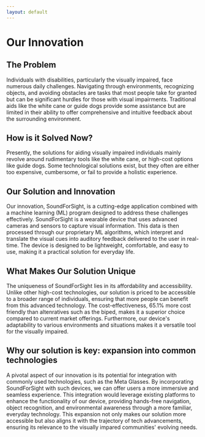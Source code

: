 ```yaml
---
layout: default
---
```


# Our Innovation

## The Problem
Individuals with disabilities, particularly the visually impaired, face numerous daily challenges. Navigating through environments, recognizing objects, and avoiding obstacles are tasks that most people take for granted but can be significant hurdles for those with visual impairments. Traditional aids like the white cane or guide dogs provide some assistance but are limited in their ability to offer comprehensive and intuitive feedback about the surrounding environment.


## How is it Solved Now?
Presently, the solutions for aiding visually impaired individuals mainly revolve around rudimentary tools like the white cane, or high-cost options like guide dogs. Some technological solutions exist, but they often are either too expensive, cumbersome, or fail to provide a holistic experience.


## Our Solution and Innovation
Our innovation, SoundForSight, is a cutting-edge application combined with a machine learning (ML) program designed to address these challenges effectively. SoundForSight is a wearable device that uses advanced cameras and sensors to capture visual information. This data is then processed through our proprietary ML algorithms, which interpret and translate the visual cues into auditory feedback delivered to the user in real-time. The device is designed to be lightweight, comfortable, and easy to use, making it a practical solution for everyday life.


## What Makes Our Solution Unique
The uniqueness of SoundForSight lies in its affordability and accessibility. Unlike other high-cost technologies, our solution is priced to be accessible to a broader range of individuals, ensuring that more people can benefit from this advanced technology. The cost-effectiveness, 65.1% more cost friendly than altenratives such as the biped, makes it a superior choice compared to current market offerings. Furthermore, our device's adaptability to various environments and situations makes it a versatile tool for the visually impaired.


## Why our solution is key: expansion into common technologies
A pivotal aspect of our innovation is its potential for integration with commonly used technologies, such as the Meta Glasses. By incorporating SoundForSight with such devices, we can offer users a more immersive and seamless experience. This integration would leverage existing platforms to enhance the functionality of our device, providing hands-free navigation, object recognition, and environmental awareness through a more familiar, everyday technology. This expansion not only makes our solution more accessible but also aligns it with the trajectory of tech advancements, ensuring its relevance to the visually impared communities' evolving needs.


